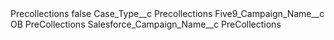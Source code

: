 <?xml version="1.0" encoding="UTF-8"?>
<CustomMetadata xmlns="http://soap.sforce.com/2006/04/metadata" xmlns:xsi="http://www.w3.org/2001/XMLSchema-instance" xmlns:xsd="http://www.w3.org/2001/XMLSchema">
    <label>Precollections</label>
    <protected>false</protected>
    <values>
        <field>Case_Type__c</field>
        <value xsi:type="xsd:string">Precollections</value>
    </values>
    <values>
        <field>Five9_Campaign_Name__c</field>
        <value xsi:type="xsd:string">OB PreCollections</value>
    </values>
    <values>
        <field>Salesforce_Campaign_Name__c</field>
        <value xsi:type="xsd:string">PreCollections</value>
    </values>
</CustomMetadata>
